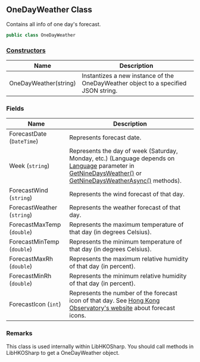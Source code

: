 ## OneDayWeather Class

Contains all info of one day's forecast.

```c#
public class OneDayWeather
```

### [Constructors](OneDayWeather_Constructors)

| Name                  | Description                                                  |
| --------------------- | ------------------------------------------------------------ |
| OneDayWeather(string) | Instantizes a new instance of the OneDayWeather object to a specified JSON string. |

### Fields

| Name                       | Description                                                  |
| -------------------------- | ------------------------------------------------------------ |
| ForecastDate (`DateTime`)  | Represents forecast date.                                    |
| Week (`string`)            | Represents the day of week (Saturday, Monday, etc.) (Language depends on [Language](Language) parameter in [GetNineDaysWeather()](LibHKOSharp_Weather_GetNineDaysWeather) or [GetNineDaysWeatherAsync()](LibHKOSharp_Weather_GetNineDaysWeatherAsync) methods). |
| ForecastWind (`string`)    | Represents the wind forecast of that day.                    |
| ForecastWeather (`string`) | Represents the weather forecast of that day.                 |
| ForecastMaxTemp (`double`) | Represents the maximum temperature of that day (in degrees Celsius). |
| ForecastMinTemp (`double`) | Represents the minimum temperature of that day (in degrees Celsius). |
| ForecastMaxRh (`double`)   | Represents the maximum relative humidity of that day (in percent). |
| ForecastMinRh (`double`)   | Represents the minimum relative humidity of that day (in percent). |
| ForecastIcon (`int`)       | Represents the number of the forecast icon of that day. See [Hong Kong Observatory's website](https://www.hko.gov.hk/textonly/v2/explain/wxicon_c.htm) about forecast icons. |

### Remarks

This class is used internally within LibHKOSharp. You should call methods in LibHKOSharp to get a OneDayWeather object.